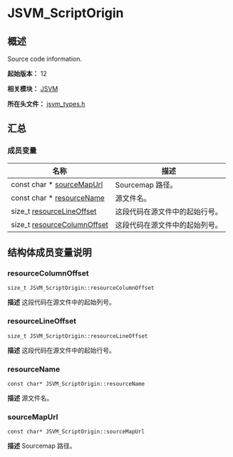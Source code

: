 # JSVM_ScriptOrigin


## 概述

Source code information.

**起始版本：** 12

**相关模块：** [JSVM](_j_s_v_m.md)

**所在头文件：** [jsvm_types.h](jsvm__types_8h.md)


## 汇总


### 成员变量

| 名称 | 描述 | 
| -------- | -------- |
| const char \* [sourceMapUrl](#sourcemapurl) | Sourcemap 路径。  | 
| const char \* [resourceName](#resourcename) | 源文件名。  | 
| size_t [resourceLineOffset](#resourcelineoffset) | 这段代码在源文件中的起始行号。  | 
| size_t [resourceColumnOffset](#resourcecolumnoffset) | 这段代码在源文件中的起始列号。  | 


## 结构体成员变量说明


### resourceColumnOffset

```
size_t JSVM_ScriptOrigin::resourceColumnOffset
```
**描述**
这段代码在源文件中的起始列号。


### resourceLineOffset

```
size_t JSVM_ScriptOrigin::resourceLineOffset
```
**描述**
这段代码在源文件中的起始行号。


### resourceName

```
const char* JSVM_ScriptOrigin::resourceName
```
**描述**
源文件名。


### sourceMapUrl

```
const char* JSVM_ScriptOrigin::sourceMapUrl
```
**描述**
Sourcemap 路径。

